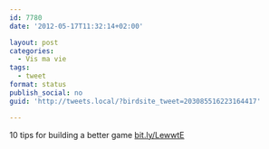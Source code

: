 ```yaml
---
id: 7780
date: '2012-05-17T11:32:14+02:00'

layout: post
categories:
  - Vis ma vie
tags:
  - tweet
format: status
publish_social: no
guid: 'http://tweets.local/?birdsite_tweet=203085516223164417'

---
```


10 tips for building a better game [bit.ly/LewwtE](http://bit.ly/LewwtE)